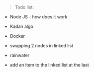 > Todo list:
- Node JS - how does it work 
- Kadan algo 

- Docker 

- swapping 2 nodes in linked list 
- rainwater 

- add an item to the linked list at the last 
